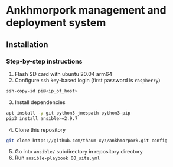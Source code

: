 # Ankhmorpork management and deployment system

## Installation

### Step-by-step instructions

1. Flash SD card with ubuntu 20.04 arm64
2. Configure ssh key-based login (first password is `raspberry`)
```bash
ssh-copy-id pi@<ip_of_host>
```
3. Install dependencies
```bash
apt install -y git python3-jmespath python3-pip
pip3 install ansible>=2.9.7
```
4. Clone this repository
```bash
git clone https://github.com/thaum-xyz/ankhmorpork.git config
```
5. Go into `ansible/` subdirectory in repository directory
6. Run `ansible-playbook 00_site.yml`

